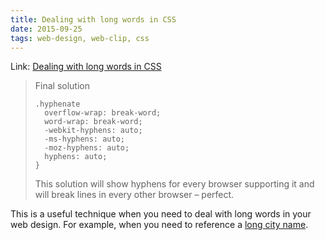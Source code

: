 ```yaml
---
title: Dealing with long words in CSS
date: 2015-09-25
tags: web-design, web-clip, css
---
```


Link: [Dealing with long words in CSS](https://justmarkup.com/log/2015/07/31/dealing-with-long-words-in-css/)

> Final solution
>
>     .hyphenate
>       overflow-wrap: break-word;
>       word-wrap: break-word;
>       -webkit-hyphens: auto;
>       -ms-hyphens: auto;
>       -moz-hyphens: auto;
>       hyphens: auto;
>     }
>
> This solution will show hyphens for every browser supporting it and will break lines in every other browser – perfect.

This is a useful technique when you need to deal with long words in your web design. For example, when you need to reference a [long city name](https://m.youtube.com/watch?feature=youtu.be&v=fHxO0UdpoxM).